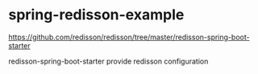 # spring-redisson-example

https://github.com/redisson/redisson/tree/master/redisson-spring-boot-starter

redisson-spring-boot-starter provide redisson configuration